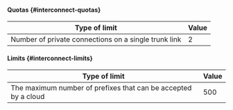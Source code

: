 #### Quotas {#interconnect-quotas}

| Type of limit | Value |
| ----- | ----- |
| Number of private connections on a single trunk link | 2 |

#### Limits {#interconnect-limits}

| Type of limit | Value |
| ----- | ----- |
| The maximum number of prefixes that can be accepted by a cloud | 500 |

